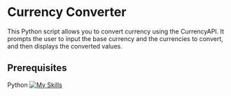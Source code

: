 # Currency Converter
This Python script allows you to convert currency using the CurrencyAPI. It prompts the user to input the base currency and the currencies to convert, and then displays the converted values.

## Prerequisites
Python [![My Skills](https://skillicons.dev/icons?i=python)](https://skillicons.dev)
